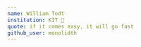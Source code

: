 ```yaml
---
name: William Todt
institution: KIT 🚩
quote: if it comes easy, it will go fast
github_user: monolidth
---
```


